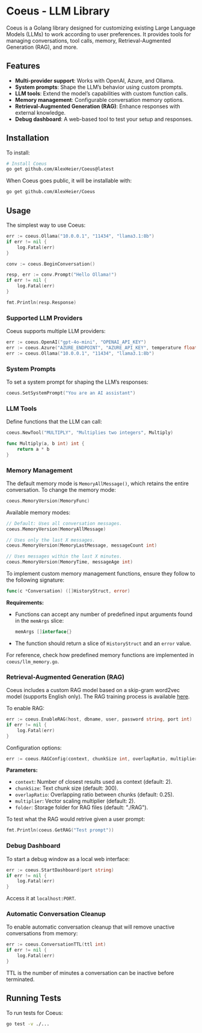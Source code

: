 # Coeus - LLM Library

Coeus is a Golang library designed for customizing existing Large Language Models (LLMs) to work according to user preferences. It provides tools for managing conversations, tool calls, memory, Retrieval-Augmented Generation (RAG), and more.

## Features
- **Multi-provider support**: Works with OpenAI, Azure, and Ollama.
- **System prompts**: Shape the LLM’s behavior using custom prompts.
- **LLM tools**: Extend the model’s capabilities with custom function calls.
- **Memory management**: Configurable conversation memory options.
- **Retrieval-Augmented Generation (RAG)**: Enhance responses with external knowledge.
- **Debug dashboard**: A web-based tool to test your setup and responses.

## Installation

To install:
```sh
# Install Coeus
go get github.com/AlexHeier/Coeus@latest
```

When Coeus goes public, it will be installable with:
```sh
go get github.com/AlexHeier/Coeus
```

## Usage

The simplest way to use Coeus:
```go
err := coeus.Ollama("10.0.0.1", "11434", "llama3.1:8b")
if err != nil {
	log.Fatal(err)
}

conv := coeus.BeginConversation()

resp, err := conv.Prompt("Hello Ollama!")
if err != nil {
	log.Fatal(err)
}

fmt.Println(resp.Response)
```

### Supported LLM Providers
Coeus supports multiple LLM providers:
```go
err := coeus.OpenAI("gpt-4o-mini", "OPENAI_API_KEY")
err := coeus.Azure("AZURE_ENDPOINT", "AZURE_API_KEY", temperature float64, maxTokens int)
err := coeus.Ollama("10.0.0.1", "11434", "llama3.1:8b")
```

### System Prompts
To set a system prompt for shaping the LLM’s responses:
```go
coeus.SetSystemPrompt("You are an AI assistant")
```

### LLM Tools
Define functions that the LLM can call:
```go
coeus.NewTool("MULTIPLY", "Multiplies two integers", Multiply)

func Multiply(a, b int) int {
	return a * b
}
```

### Memory Management
The default memory mode is `MemoryAllMessage()`, which retains the entire conversation.
To change the memory mode:
```go
coeus.MemoryVersion(MemoryFunc)
```
Available memory modes:
```go
// Default: Uses all conversation messages.
coeus.MemoryVersion(MemoryAllMessage)

// Uses only the last X messages.
coeus.MemoryVersion(MemoryLastMessage, messageCount int)

// Uses messages within the last X minutes.
coeus.MemoryVersion(MemoryTime, messageAge int)
```

To implement custom memory management functions, ensure they follow to the following signature:

```go
func(c *Conversation) ([]HistoryStruct, error)
```

**Requirements:**
- Functions can accept any number of predefined input arguments found in the `memArgs` slice:
  
  ```go
  memArgs []interface{}
  ```

- The function should return a slice of `HistoryStruct` and an `error` value.

For reference, check how predefined memory functions are implemented in `coeus/llm_memory.go`.



### Retrieval-Augmented Generation (RAG)
Coeus includes a custom RAG model based on a skip-gram word2vec model (supports English only). The RAG training process is available [here](https://github.com/AlexHeier/word2vector).

To enable RAG:
```go
err := coeus.EnableRAG(host, dbname, user, password string, port int)
if err != nil {
	log.Fatal(err)
}
```
Configuration options:
```go
err := coeus.RAGConfig(context, chunkSize int, overlapRatio, multiplier float64, folder string)
```
**Parameters:**
- `context`: Number of closest results used as context (default: 2).
- `chunkSize`: Text chunk size (default: 300).
- `overlapRatio`: Overlapping ratio between chunks (default: 0.25).
- `multiplier`: Vector scaling multiplier (default: 2).
- `folder`: Storage folder for RAG files (default: "./RAG").

To test what the RAG would retrive given a user prompt:

```go
fmt.Println(coeus.GetRAG("Test prompt"))
```

### Debug Dashboard
To start a debug window as a local web interface:
```go
err := coeus.StartDashboard(port string)
if err != nil {
	log.Fatal(err)
}
```
Access it at `localhost:PORT`.

### Automatic Conversation Cleanup
To enable automatic conversation cleanup that will remove unactive conversations from memory:
```go
err := coeus.ConversationTTL(ttl int)
if err != nil {
	log.Fatal(err)
}
```
TTL is the number of minutes a conversation can be inactive before terminated.

## Running Tests
To run tests for Coeus:
```sh
go test -v ./...
```

